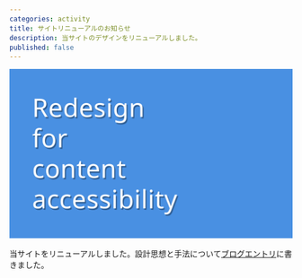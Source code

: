 ```yaml
---
categories: activity
title: サイトリニューアルのお知らせ
description: 当サイトのデザインをリニューアルしました。
published: false
---
```


![Redesign for content accessibility](/assets/activity/2015-02-18-redesigned/cover.svg)

当サイトをリニューアルしました。設計思想と手法について[ブログエントリ](/blog/2015/02/18/redesigned.html)に書きました。
